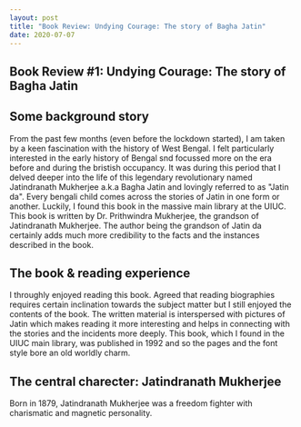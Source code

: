 ```yaml
---
layout: post
title: "Book Review: Undying Courage: The story of Bagha Jatin"
date: 2020-07-07
---
```

## Book Review #1: Undying Courage: The story of Bagha Jatin

## Some background story
From the past few months (even before the lockdown started), I am taken by a keen fascination with the history of West Bengal. I felt particularly interested in the early history of Bengal snd focussed more on the era before and during the bristish occupancy. It was during this period that I delved deeper into the life of this legendary revolutionary named Jatindranath Mukherjee a.k.a Bagha Jatin and lovingly referred to as "Jatin da". Every bengali child comes across the stories of Jatin in one form or another. Luckily, I found this book in the massive main library at the UIUC. This book is written by Dr. Prithwindra Mukherjee, the grandson of Jatindranath Mukherjee. The author being the grandson of Jatin da certainly adds much more credibility to the facts and the instances described in the book.

## The book & reading experience
I throughly enjoyed reading this book. Agreed that reading biographies requires certain inclination towards the subject matter but I still enjoyed the contents of the book. The written material is interspersed with pictures of Jatin which makes reading it more interesting  and helps in connecting with the stories and the incidents more deeply. This book, which I found in the UIUC main library, was published in 1992 and so the pages and the font style bore an old worldly charm.

## The central charecter: Jatindranath Mukherjee
Born in 1879, Jatindranath Mukherjee was a freedom fighter with charismatic and magnetic personality.
